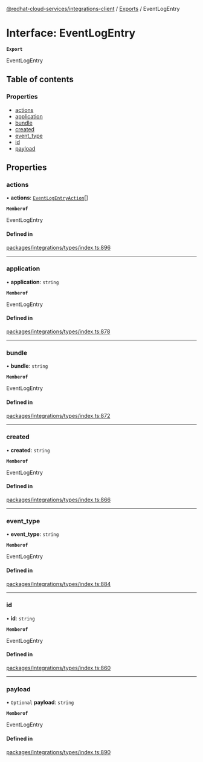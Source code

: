 [@redhat-cloud-services/integrations-client](../README.md) / [Exports](../modules.md) / EventLogEntry

# Interface: EventLogEntry

**`Export`**

EventLogEntry

## Table of contents

### Properties

- [actions](EventLogEntry.md#actions)
- [application](EventLogEntry.md#application)
- [bundle](EventLogEntry.md#bundle)
- [created](EventLogEntry.md#created)
- [event\_type](EventLogEntry.md#event_type)
- [id](EventLogEntry.md#id)
- [payload](EventLogEntry.md#payload)

## Properties

### actions

• **actions**: [`EventLogEntryAction`](EventLogEntryAction.md)[]

**`Memberof`**

EventLogEntry

#### Defined in

[packages/integrations/types/index.ts:896](https://github.com/RedHatInsights/javascript-clients/blob/main/packages/integrations/types/index.ts#L896)

___

### application

• **application**: `string`

**`Memberof`**

EventLogEntry

#### Defined in

[packages/integrations/types/index.ts:878](https://github.com/RedHatInsights/javascript-clients/blob/main/packages/integrations/types/index.ts#L878)

___

### bundle

• **bundle**: `string`

**`Memberof`**

EventLogEntry

#### Defined in

[packages/integrations/types/index.ts:872](https://github.com/RedHatInsights/javascript-clients/blob/main/packages/integrations/types/index.ts#L872)

___

### created

• **created**: `string`

**`Memberof`**

EventLogEntry

#### Defined in

[packages/integrations/types/index.ts:866](https://github.com/RedHatInsights/javascript-clients/blob/main/packages/integrations/types/index.ts#L866)

___

### event\_type

• **event\_type**: `string`

**`Memberof`**

EventLogEntry

#### Defined in

[packages/integrations/types/index.ts:884](https://github.com/RedHatInsights/javascript-clients/blob/main/packages/integrations/types/index.ts#L884)

___

### id

• **id**: `string`

**`Memberof`**

EventLogEntry

#### Defined in

[packages/integrations/types/index.ts:860](https://github.com/RedHatInsights/javascript-clients/blob/main/packages/integrations/types/index.ts#L860)

___

### payload

• `Optional` **payload**: `string`

**`Memberof`**

EventLogEntry

#### Defined in

[packages/integrations/types/index.ts:890](https://github.com/RedHatInsights/javascript-clients/blob/main/packages/integrations/types/index.ts#L890)
